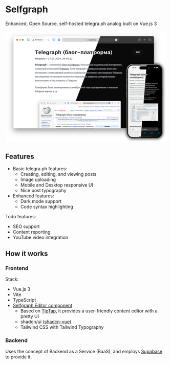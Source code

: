 # Selfgraph

Enhanced, Open Source, self-hosted telegra.ph analog built on Vue.js 3

![demonstration](demo.png)

## Features

- Basic telegra.ph features:
  - Creating, editing, and viewing posts
  - Image uploading
  - Mobile and Desktop responsive UI
  - Nice post typography
- Enhanced features:
  - Dark mode support
  - Code syntax highlighting

Todo features:
- SEO support
- Content reporting
- YouTube video integration

## How it works

### Frontend

Stack:
- Vue.js 3
- Vite
- TypeScript
- [Selfgraph Editor component](https://github.com/selfgraph/editor)
  - Based on [TipTap](https://tiptap.dev), it provides a user-friendly content editor with a pretty UI
  - shadcn/ui ([shadcn-vue](https://www.shadcn-vue.com))
  - Tailwind CSS with Tailwind Typography

### Backend

Uses the concept of Backend as a Service (BaaS), and employs [Supabase](https://supabase.com) to provide it.
